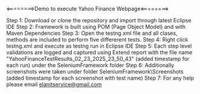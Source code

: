 <========>Demo to execute Yahoo Finance Webpage<========>

Step 1: Download or clone the repository and import through latest Eclipse IDE
Step 2: Framework is built using POM (Page Object Model) and with Maven Dependencies
Step 3: Open the testng.xml file and all clases, methods are included to perform five differerent tests.
Step 4: Right click testng.xml and execute as testng run in Eclipse IDE
Step 5: Each step level validations are logged and captured using Extend report with the file name "YahooFinanceTestResults_02_23_2025_23_50_43" (added timestamp for each run) under the SeleniumFramework folder
Step 6: Additionally screenshots were taken under folder SeleniumFramework\\Screenshots (added timestamp for each screenshot with test name)
Step 7: For any help please email elanitservice@gmail.com
